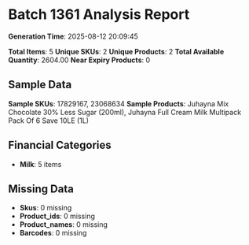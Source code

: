 # Batch 1361 Analysis Report

**Generation Time**: 2025-08-12 20:09:45

**Total Items**: 5
**Unique SKUs**: 2
**Unique Products**: 2
**Total Available Quantity**: 2604.00
**Near Expiry Products**: 0

## Sample Data
**Sample SKUs**: 17829167, 23068634
**Sample Products**: Juhayna Mix Chocolate 30% Less Sugar (200ml), Juhayna Full Cream Milk Multipack Pack Of 6 Save 10LE (1L)

## Financial Categories
- **Milk**: 5 items

## Missing Data
- **Skus**: 0 missing
- **Product_ids**: 0 missing
- **Product_names**: 0 missing
- **Barcodes**: 0 missing
